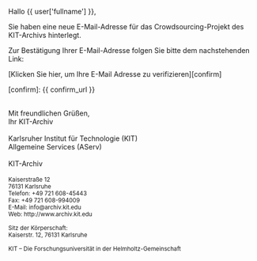 Hallo {{ user['fullname'] }},

Sie haben eine neue E-Mail-Adresse für das Crowdsourcing-Projekt des KIT-Archivs hinterlegt. 

Zur Bestätigung Ihrer E-Mail-Adresse folgen Sie bitte dem nachstehenden Link: 

[Klicken Sie hier, um Ihre E-Mail Adresse zu verifizieren][confirm]

[confirm]: {{ confirm_url }}

<br>
Mit freundlichen Grüßen,<br>
Ihr KIT-Archiv<br>
<br>
Karlsruher Institut für Technologie (KIT) <br>
Allgemeine Services (AServ)
<br>
<br>
KIT-Archiv
<br>
<br>
<sup>
Kaiserstraße 12<br>
76131 Karlsruhe<br>
Telefon: +49 721 608-45443<br>
Fax: +49 721 608-994009<br>
E-Mail: info@archiv.kit.edu<br>
Web: http://www.archiv.kit.edu<br>
<br>
Sitz der Körperschaft:<br>
Kaiserstr. 12, 76131 Karlsruhe<br>
<br>
KIT – Die Forschungsuniversität in der Helmholtz-Gemeinschaft </sup>
